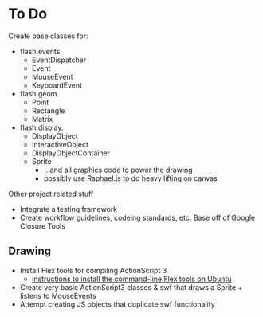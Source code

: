 To Do
=====

Create base classes for:

*   flash.events.
    *   EventDispatcher
    *   Event
    *   MouseEvent
    *   KeyboardEvent
*   flash.geom.
    *   Point
    *   Rectangle
    *   Matrix
*   flash.display.
    *   DisplayObject
    *   InteractiveObject
    *   DisplayObjectContainer
    *   Sprite 
        *   ...and all graphics code to power the drawing
        *   possibly use Raphael.js to do heavy lifting on canvas
    
Other project related stuff

*   Integrate a testing framework
*   Create workflow guidelines, codeing standards, etc. Base off of Google Closure Tools

Drawing
-------

*   Install Flex tools for compiling ActionScript 3
    *   [instructions to install the command-line Flex tools on Ubuntu](http://stevelove.org/2009/05/14/how-to-install-and-set-up-adobe-flex-sdk-on-ubuntu-linux/)
*   Create very basic ActionScript3 classes & swf that draws a Sprite + listens to MouseEvents
*   Attempt creating JS objects that duplicate swf functionality